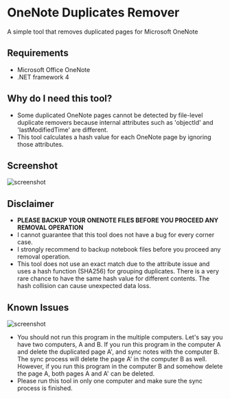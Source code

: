 OneNote Duplicates Remover
==========================
A simple tool that removes duplicated pages for Microsoft OneNote

Requirements
------------
* Microsoft Office OneNote
* .NET framework 4 

Why do I need this tool?
-----------
* Some duplicated OneNote pages cannot be detected by file-level duplicate removers because internal attributes such as 'objectId' and 'lastModifiedTime' are different.
* This tool calculates a hash value for each OneNote page by ignoring those attributes.

Screenshot
----------
![screenshot](https://raw.githubusercontent.com/relue2718/onenote-duplicates-remover/master/screenshot/1.png)

Disclaimer
----------
* **PLEASE BACKUP YOUR ONENOTE FILES BEFORE YOU PROCEED ANY REMOVAL OPERATION**
* I cannot guarantee that this tool does not have a bug for every corner case.
* I strongly recommend to backup notebook files before you proceed any removal operation.
* This tool does not use an exact match due to the attribute issue and uses a hash function (SHA256) for grouping duplicates. There is a very rare chance to have the same hash value for different contents. The hash collision can cause unexpected data loss.

Known Issues
------------
![screenshot](https://raw.githubusercontent.com/relue2718/onenote-duplicates-remover/master/screenshot/2.png)

* You should not run this program in the multiple computers. Let's say you have two computers, A and B. If you run this program in the computer A and delete the duplicated page A', and sync notes with the computer B. The sync process will delete the page A' in the computer B as well. However, if you run this program in the computer B and somehow delete the page A, both pages A and A' can be deleted.
* Please run this tool in only one computer and make sure the sync process is finished.

